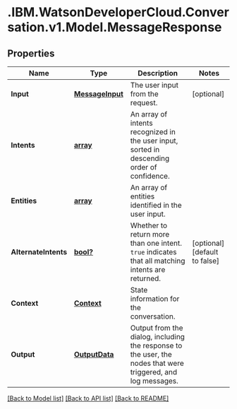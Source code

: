 # .IBM.WatsonDeveloperCloud.Conversation.v1.Model.MessageResponse
## Properties

Name | Type | Description | Notes
------------ | ------------- | ------------- | -------------
**Input** | [**MessageInput**](MessageInput.md) | The user input from the request. | [optional] 
**Intents** | [**array<RuntimeIntent>**](RuntimeIntent.md) | An array of intents recognized in the user input, sorted in descending order of confidence. | 
**Entities** | [**array<RuntimeEntity>**](RuntimeEntity.md) | An array of entities identified in the user input. | 
**AlternateIntents** | [**bool?**](boolean.md) | Whether to return more than one intent. `true` indicates that all matching intents are returned. | [optional] [default to false]
**Context** | [**Context**](Context.md) | State information for the conversation. | 
**Output** | [**OutputData**](OutputData.md) | Output from the dialog, including the response to the user, the nodes that were triggered, and log messages. | 

[[Back to Model list]](../README.md#documentation-for-models) [[Back to API list]](../README.md#documentation-for-api-endpoints) [[Back to README]](../README.md)

